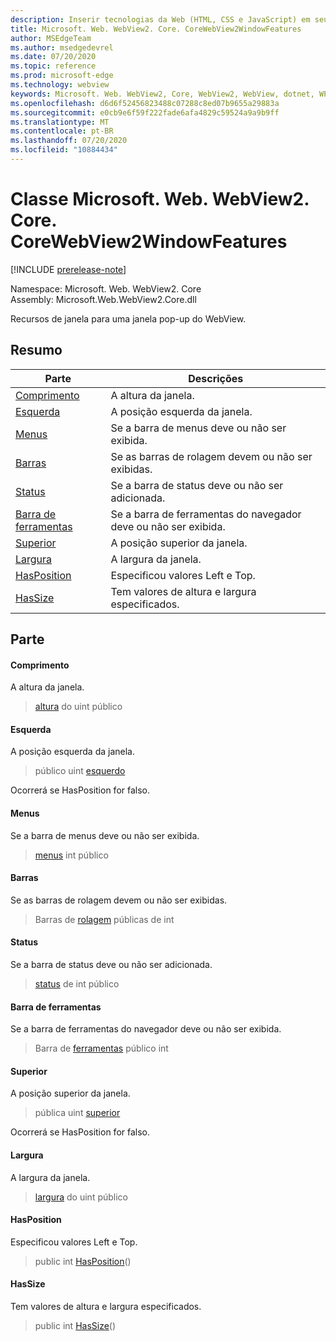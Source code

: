 ```yaml
---
description: Inserir tecnologias da Web (HTML, CSS e JavaScript) em seus aplicativos nativos com o controle WebView2 do Microsoft Edge
title: Microsoft. Web. WebView2. Core. CoreWebView2WindowFeatures
author: MSEdgeTeam
ms.author: msedgedevrel
ms.date: 07/20/2020
ms.topic: reference
ms.prod: microsoft-edge
ms.technology: webview
keywords: Microsoft. Web. WebView2, Core, WebView2, WebView, dotnet, WPF, WinForms, app, Edge, CoreWebView2, CoreWebView2Controller, controle do navegador, Edge HTML, Microsoft. Web. WebView2. Core. CoreWebView2WindowFeatures
ms.openlocfilehash: d6d6f52456823488c07288c8ed07b9655a29883a
ms.sourcegitcommit: e0cb9e6f59f222fade6afa4829c59524a9a9b9ff
ms.translationtype: MT
ms.contentlocale: pt-BR
ms.lasthandoff: 07/20/2020
ms.locfileid: "10884434"
---
```

# Classe Microsoft. Web. WebView2. Core. CoreWebView2WindowFeatures 

[!INCLUDE [prerelease-note](../../includes/prerelease-note.md)]

Namespace: Microsoft. Web. WebView2. Core \
Assembly: Microsoft.Web.WebView2.Core.dll

Recursos de janela para uma janela pop-up do WebView.

## Resumo

 Parte                        | Descrições
--------------------------------|---------------------------------------------
[Comprimento](#height) | A altura da janela.
[Esquerda](#left) | A posição esquerda da janela.
[Menus](#menubar) | Se a barra de menus deve ou não ser exibida.
[Barras](#scrollbars) | Se as barras de rolagem devem ou não ser exibidas.
[Status](#status) | Se a barra de status deve ou não ser adicionada.
[Barra de ferramentas](#toolbar) | Se a barra de ferramentas do navegador deve ou não ser exibida.
[Superior](#top) | A posição superior da janela.
[Largura](#width) | A largura da janela.
[HasPosition](#hasposition) | Especificou valores Left e Top.
[HasSize](#hassize) | Tem valores de altura e largura especificados.

## Parte

#### Comprimento 

A altura da janela.

> [altura](#height) do uint público

#### Esquerda 

A posição esquerda da janela.

> público uint [esquerdo](#left)

Ocorrerá se HasPosition for falso.

#### Menus 

Se a barra de menus deve ou não ser exibida.

> [menus](#menubar) int público

#### Barras 

Se as barras de rolagem devem ou não ser exibidas.

> Barras de [rolagem](#scrollbars) públicas de int

#### Status 

Se a barra de status deve ou não ser adicionada.

> [status](#status) de int público

#### Barra de ferramentas 

Se a barra de ferramentas do navegador deve ou não ser exibida.

> Barra de [ferramentas](#toolbar) público int

#### Superior 

A posição superior da janela.

> pública uint [superior](#top)

Ocorrerá se HasPosition for falso.

#### Largura 

A largura da janela.

> [largura](#width) do uint público

#### HasPosition 

Especificou valores Left e Top.

> public int [HasPosition](#hasposition)()

#### HasSize 

Tem valores de altura e largura especificados.

> public int [HasSize](#hassize)()

